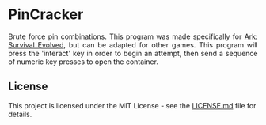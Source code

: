 # PinCracker

<p align="justify">
Brute force pin combinations. This program was made specifically for 
<a href="https://en.wikipedia.org/wiki/Ark:_Survival_Evolved">Ark: Survival Evolved</a>, 
but can be adapted for other games. This program will press the 'interact' key in order to begin an attempt,
then send a sequence of numeric key presses to open the container.
</p>

## License
This project is licensed under the MIT License - see the [LICENSE.md](LICENSE.md) file for details.
